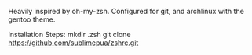 Heavily inspired by oh-my-zsh. Configured for git, and archlinux with
the gentoo theme.

Installation Steps:
mkdir .zsh
git clone https://github.com/sublimepua/zshrc.git 
